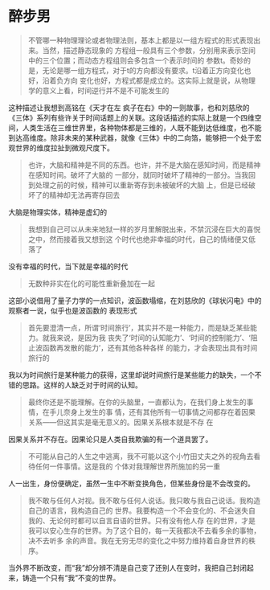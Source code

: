 # 醉步男

> 不管哪一种物理理论或者物理法则，基本上都是以一组方程式的形式表现出来。当然，描述静态现象的
方程组一般具有三个参数，分别用来表示空间中的三个位置；而动态方程组则会多包含一个表示时间的
参数t。奇妙的是，无论是哪一组方程式，对于t的方向都没有要求。t沿着正方向变化也好，沿着负方向
变化也好，方程式都是成立的。这实际上就是说，从物理学的意义上看，时间逆行并不是不可能发生的

这种描述让我想到高铭在《天才在左 疯子在右》中的一则故事，也和刘慈欣的《三体》系列有些许关于时间话题上的关联。这段话描述的实际上就是一个四维空间，人类生活在三维世界里，各种物体都是三维的，人既不能到达低维度，也不能到达高维度。除非未来的某种武器，就像《三体》中的二向箔，能够把一个处于宏观世界的维度拉扯到微观尺度下。

> 也许，大脑和精神是不同的东西。也许，并不是大脑在感知时间，而是精神在感知时间。破坏了大脑的
一部分，就同时破坏了精神的一部分。当我回到处理之前的时候，精神可以重新寄存到未被破坏的大脑
上，但是已经破坏了的精神却无法再寄存回去

大脑是物理实体，精神是虚幻的

> 我想到自己可以从未来地狱一样的岁月里解脱出来，不禁沉浸在巨大的喜悦之中，然而接着我又想到这
个时代也绝非幸福的时代，自己的情绪便又低落了

没有幸福的时代，当下就是幸福的时代

> 无数种非实在化的可能性重新叠加在一起

这部小说借用了量子力学的一点知识，波函数塌缩，在刘慈欣的《球状闪电》中的观察者一说，似乎也是波函数的
表现形式

> 首先要澄清一点，所谓‘时间旅行’，其实并不是一种能力，而是缺乏某些能力。就我来说，是因为我
丧失了‘时间的认知能力’、‘时间的控制能力’、‘阻止波函数再发散的能力’，还有其他各种各样
的能力，才会表现出具有时间旅行的

我以为时间旅行是某种能力的获得，这里却说时间旅行是某些能力的缺失，一个不错的思路。这样的人缺乏对于时间的认知。

> 最终你还是不能理解。在你的头脑里，一直都认为，在我们身上发生的事情，在手儿奈身上发生的事
情，还有其他所有一切事情之间都存在着因果关系——但这其实是毫无意义的。因果关系根本就是不存
在

因果关系并不存在。因果论只是人类自我欺骗的有一个道具罢了。

> 不可能从自己的人生之中逃离，我不可能以这个小竹田丈夫之外的视角去看待任何一件事情。这是我的
个体对我理解世界所施加的另一重

人一出生，身份便确定，虽然一生中不断变换角色，但某些身份是不会改变的。

> 我不敢与任何人对视。我不敢与任何人说话。我只敢与我自己说话。我构造自己的语言，我构造自己的
世界。我要构造一个不会变化的、不会迷失自我的、无论何时都可以自言自语的世界。只有没有他人存
在的世界，才是我可以安心生存的世界。为了这个目的，每一天我都决不去看多余的事物，决不去听多
余的声音。我在无穷无尽的变化之中努力维持着自身世界的秩序。

当外界不断改变，而“我”却分辨不清是自己变了还别人在变时，我把自己封闭起来，铸造一个只有“我”不变的世界。
